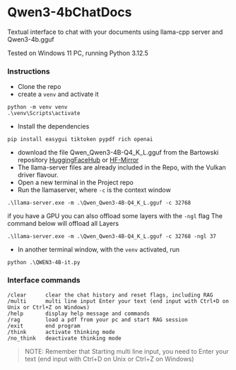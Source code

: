 # Qwen3-4bChatDocs
Textual interface to chat with your documents using llama-cpp server and Qwen3-4b.gguf

Tested on Windows 11 PC, running Python 3.12.5

### Instructions
- Clone the repo
- create a `venv` and activate it
```
python -m venv venv
.\venv\Scripts\activate
```
- Install the dependencies
```
pip install easygui tiktoken pypdf rich openai
```
- download the file Qwen_Qwen3-4B-Q4_K_L.gguf from the Bartowski repository [HuggingFaceHub](https://huggingface.co/bartowski/Qwen_Qwen3-4B-GGUF/resolve/main/Qwen_Qwen3-4B-Q4_K_L.gguf?download=true) or [HF-Mirror](https://hf-mirror.com/bartowski/Qwen_Qwen3-4B-GGUF/resolve/main/Qwen_Qwen3-4B-Q4_K_L.gguf?download=true)
- The llama-server files are already included in the Repo, with the Vulkan driver flavour.
- Open a new terminal in the Project repo 
- Run the llamaserver, where `-c` is the context window
```
.\llama-server.exe -m .\Qwen_Qwen3-4B-Q4_K_L.gguf -c 32768
```
if you have a GPU you can also offload some layers with the `-ngl` flag
The command below will offload all Layers
```
.\llama-server.exe -m .\Qwen_Qwen3-4B-Q4_K_L.gguf -c 32768 -ngl 37
```
- In another terminal window, with the `venv` activated, run
```
python .\QWEN3-4B-it.py
```


### Interface commands
```
/clear      clear the chat history and reset flags, including RAG
/multi      multi line input Enter your text (end input with Ctrl+D on Unix or Ctrl+Z on Windows)
/help       display help message and commands
/rag        load a pdf from your pc and start RAG session
/exit       end program
/think      activate thinking mode
/no_think   deactivate thinking mode
```

> NOTE: Remember that Starting multi line input, you need to  Enter your text (end input with Ctrl+D on Unix or Ctrl+Z on Windows)



